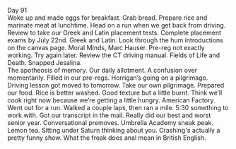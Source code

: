 Day 91  
Woke up and made eggs for breakfast. Grab bread. Prepare rice and marinate meat at lunchtime. Head on a run when we get back from driving. Review to take our Greek and Latin placement tests. Complete placement exams by July 22nd. Greek and Latin. Look through the hum introductions on the canvas page. Moral MInds, Marc Hauser. Pre-reg not exactly working. Try again later. Review the CT driving manual. Fields of Life and Death. Snapped Jesalina.   
The apotheosis of memory. Our daily allotment. A confusion over momentarily. Filled in our pre-regs. Horrigan’s going on a pilgrimage. Driving lesson got moved to tomorrow. Take our own pilgrimage. Prepared our food. Rice is better washed. Good texture but a little burnt. Think we’ll cook right now because we’re getting a little hungry. American Factory. Went out for a run. Walked a couple laps, then ran a mile. 5:30 something to work with. Got our transcript in the mail. Really did our best and worst senior year. Conversational premoves. Umbrella Academy sneak peak. Lemon tea. Sitting under Saturn thinking about you. Crashing's actually a pretty funny show. What the freak does anal mean in British English.
